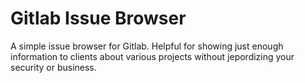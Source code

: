# Gitlab Issue Browser

A simple issue browser for Gitlab. Helpful for showing just enough information
to clients about various projects without jepordizing your security or business.
